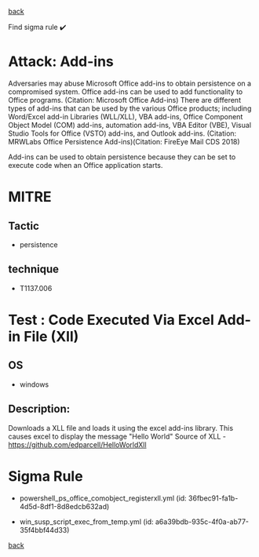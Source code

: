 
[back](../index.md)

Find sigma rule :heavy_check_mark: 

# Attack: Add-ins 

Adversaries may abuse Microsoft Office add-ins to obtain persistence on a compromised system. Office add-ins can be used to add functionality to Office programs. (Citation: Microsoft Office Add-ins) There are different types of add-ins that can be used by the various Office products; including Word/Excel add-in Libraries (WLL/XLL), VBA add-ins, Office Component Object Model (COM) add-ins, automation add-ins, VBA Editor (VBE), Visual Studio Tools for Office (VSTO) add-ins, and Outlook add-ins. (Citation: MRWLabs Office Persistence Add-ins)(Citation: FireEye Mail CDS 2018)

Add-ins can be used to obtain persistence because they can be set to execute code when an Office application starts. 

# MITRE
## Tactic
  - persistence


## technique
  - T1137.006


# Test : Code Executed Via Excel Add-in File (Xll)
## OS
  - windows


## Description:
Downloads a XLL file and loads it using the excel add-ins library.
This causes excel to display the message "Hello World"
Source of XLL - https://github.com/edparcell/HelloWorldXll 


# Sigma Rule
 - powershell_ps_office_comobject_registerxll.yml (id: 36fbec91-fa1b-4d5d-8df1-8d8edcb632ad)

 - win_susp_script_exec_from_temp.yml (id: a6a39bdb-935c-4f0a-ab77-35f4bbf44d33)



[back](../index.md)
